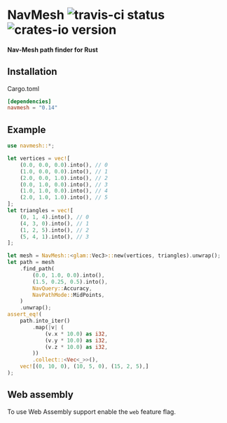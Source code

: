 # NavMesh ![travis-ci status](https://travis-ci.org/PsichiX/navmesh.svg?branch=master) ![crates-io version](https://raster.shields.io/crates/v/navmesh.png)
#### Nav-Mesh path finder for Rust

## Installation
Cargo.toml
```toml
[dependencies]
navmesh = "0.14"
```

## Example
```rust
use navmesh::*;

let vertices = vec![
    (0.0, 0.0, 0.0).into(), // 0
    (1.0, 0.0, 0.0).into(), // 1
    (2.0, 0.0, 1.0).into(), // 2
    (0.0, 1.0, 0.0).into(), // 3
    (1.0, 1.0, 0.0).into(), // 4
    (2.0, 1.0, 1.0).into(), // 5
];
let triangles = vec![
    (0, 1, 4).into(), // 0
    (4, 3, 0).into(), // 1
    (1, 2, 5).into(), // 2
    (5, 4, 1).into(), // 3
];

let mesh = NavMesh::<glam::Vec3>::new(vertices, triangles).unwrap();
let path = mesh
    .find_path(
        (0.0, 1.0, 0.0).into(),
        (1.5, 0.25, 0.5).into(),
        NavQuery::Accuracy,
        NavPathMode::MidPoints,
    )
    .unwrap();
assert_eq!(
    path.into_iter()
        .map(|v| (
            (v.x * 10.0) as i32,
            (v.y * 10.0) as i32,
            (v.z * 10.0) as i32,
        ))
        .collect::<Vec<_>>(),
    vec![(0, 10, 0), (10, 5, 0), (15, 2, 5),]
);
```

## Web assembly
To use Web Assembly support enable the `web` feature flag.
